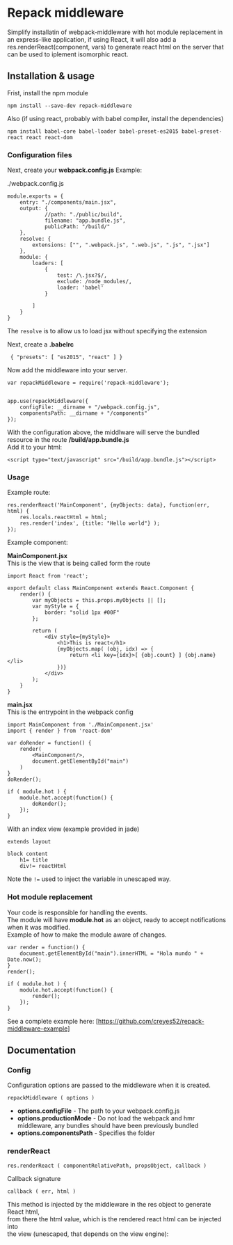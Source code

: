 
# Repack middleware
Simplify installatin of webpack-middleware with hot module replacement in an express-like application,
if using React, it will also add a res.renderReact(component, vars) to generate react html on the server
that can be used to iplement isomorphic react.

## Installation & usage

Frist, install the npm module
```
npm install --save-dev repack-middleware
```

Also (if using react, probably with babel compiler, install the dependencies)
```
npm install babel-core babel-loader babel-preset-es2015 babel-preset-react react react-dom
```

### Configuration files

Next, create your **webpack.config.js**
Example:

./webpack.config.js
```
module.exports = {
    entry: "./components/main.jsx",
    output: {
            //path: "./public/build",
            filename: "app.bundle.js",
            publicPath: "/build/"
    },
    resolve: {
        extensions: ["", ".webpack.js", ".web.js", ".js", ".jsx"]
    },
    module: {
        loaders: [
            {
                test: /\.jsx?$/,
                exclude: /node_modules/,
                loader: 'babel'
            }

        ]
    }
}

```  
The ```resolve``` is to allow us to load jsx without specifying the extension


Next, create a **.babelrc**
```
 { "presets": [ "es2015", "react" ] }
```




Now add the middleware into your server.
```
var repackMiddleware = require('repack-middleware');


app.use(repackMiddleware({
	configFile: __dirname + "/webpack.config.js",
    componentsPath: __dirname + "/components"
});

```

With the configuration above, the middlware will serve the bundled resource in the route **/build/app.bundle.js**  
Add it to your html:  

```
<script type="text/javascript" src="/build/app.bundle.js"></script>
```

### Usage

Example route:

```
res.renderReact('MainComponent', {myObjects: data}, function(err, html) {
    res.locals.reactHtml = html;
    res.render('index', {title: "Hello world"} );
});
```

Example component:


**MainComponent.jsx**  
This is the view that is being called form the route

```
import React from 'react';

export default class MainComponent extends React.Component {
	render() {
		var myObjects = this.props.myObjects || [];
		var myStyle = {
			border: "solid 1px #00F"
		};

		return (
			<div style={myStyle}>
				<h1>This is react</h1>
				{myObjects.map( (obj, idx) => {
					return <li key={idx}>[ {obj.count} ] {obj.name}</li>
				})}
			</div>
		);
	}
}
```


**main.jsx**  
This is the entrypoint in the webpack config
```
import MainComponent from './MainComponent.jsx'
import { render } from 'react-dom'

var doRender = function() {
	render(
		<MainComponent/>,
		document.getElementById("main")
	)
}
doRender();

if ( module.hot ) {
	module.hot.accept(function() {
		doRender();
	});
} 
```



With an index view (example provided in jade)
```
extends layout

block content
    h1= title
    div!= reactHtml
```

Note the ```!=``` used to inject the variable in unescaped way.


### Hot module replacement

Your code is responsible for handling the events.  
The module will have **module.hot** as an object, ready to accept notifications when it was modified.  
Example of how to make the module aware of changes.
```
var render = function() {
    document.getElementById("main").innerHTML = "Hola mundo " + Date.now();
}
render();

if ( module.hot ) { 
    module.hot.accept(function() {
        render();
    }); 
}
```

See a complete example here: [https://github.com/creyes52/repack-middleware-example]



## Documentation

### Config

Configuration options are passed to the middleware when it is created.

```repackMiddleware ( options )```

 * **options.configFile** - The path to your webpack.config.js
 * **options.productionMode** - Do not load the webpack and hmr middleware, any bundles should have been previously bundled
 * **options.componentsPath** - Specifies the folder

### renderReact

```res.renderReact ( componentRelativePath, propsObject, callback )```  

Callback signature  

``` callback ( err, html ) ```

This method is injected by the middleware in the res object to generate React html,  
from there the html value, which is the rendered react html can be injected into   
the view (unescaped, that depends on the view engine):

